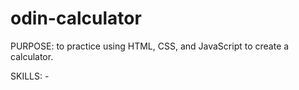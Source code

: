 # odin-calculator

PURPOSE: to practice using HTML, CSS, and JavaScript to create
a calculator.

SKILLS: 
    -